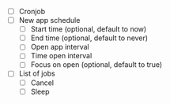 - [ ] Cronjob
- [ ] New app schedule
  - [ ] Start time (optional, default to now)
  - [ ] End time (optional, default to never)
  - [ ] Open app interval
  - [ ] Time open interval
  - [ ] Focus on open (optional, default to true)
- [ ] List of jobs
  - [ ] Cancel
  - [ ] Sleep
